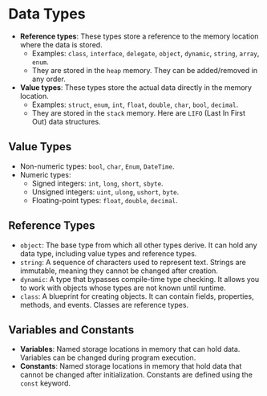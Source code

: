 # Data Types

- **Reference types**: These types store a reference to the memory location where the data is stored.
  - Examples: `class`, `interface`, `delegate`, `object`, `dynamic`, `string`, `array`, `enum`.
  - They are stored in the `heap` memory. They can be added/removed in any order.
- **Value types**: These types store the actual data directly in the memory location.
  - Examples: `struct`, `enum`, `int`, `float`, `double`, `char`, `bool`, `decimal`.
  - They are stored in the `stack` memory. Here are `LIFO` (Last In First Out) data structures.

## Value Types

- Non-numeric types: `bool`, `char`, `Enum`, `DateTime`.
- Numeric types:
  - Signed integers: `int`, `long`, `short`, `sbyte`.
  - Unsigned integers: `uint`, `ulong`, `ushort`, `byte`.
  - Floating-point types: `float`, `double`, `decimal`.

## Reference Types

- `object`: The base type from which all other types derive. It can hold any data type, including value types and reference types.
- `string`: A sequence of characters used to represent text. Strings are immutable, meaning they cannot be changed after creation.
- `dynamic`: A type that bypasses compile-time type checking. It allows you to work with objects whose types are not known until runtime.
- `class`: A blueprint for creating objects. It can contain fields, properties, methods, and events. Classes are reference types.

## Variables and Constants

- **Variables**: Named storage locations in memory that can hold data. Variables can be changed during program execution.
- **Constants**: Named storage locations in memory that hold data that cannot be changed after initialization. Constants are defined using the `const` keyword.
